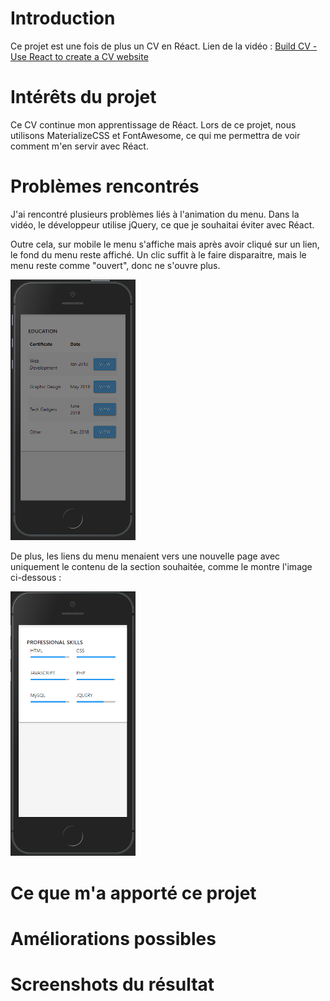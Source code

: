 # Introduction

Ce projet est une fois de plus un CV en Réact. Lien de la vidéo : [Build CV - Use React to create a CV website](https://www.youtube.com/watch?v=la11Z4FvPk0)

# Intérêts du projet

Ce CV continue mon apprentissage de Réact. Lors de ce projet, nous utilisons MaterializeCSS et FontAwesome, ce qui me permettra de voir comment m'en servir avec Réact.

# Problèmes rencontrés

J'ai rencontré plusieurs problèmes liés à l'animation du menu. Dans la vidéo, le développeur utilise jQuery, ce que je souhaitai éviter avec Réact.

Outre cela, sur mobile le menu s'affiche mais après avoir cliqué sur un lien, le fond du menu reste affiché. Un clic suffit à le faire disparaitre, mais le menu reste comme "ouvert", donc ne s'ouvre plus.

<img src="screenshots/display_page_from_menu.png" width="200">

De plus, les liens du menu menaient vers une nouvelle page avec uniquement le contenu de la section souhaitée, comme le montre l'image ci-dessous :

<img src="screenshots/display_page.png" width="200">

# Ce que m'a apporté ce projet



# Améliorations possibles



# Screenshots du résultat

